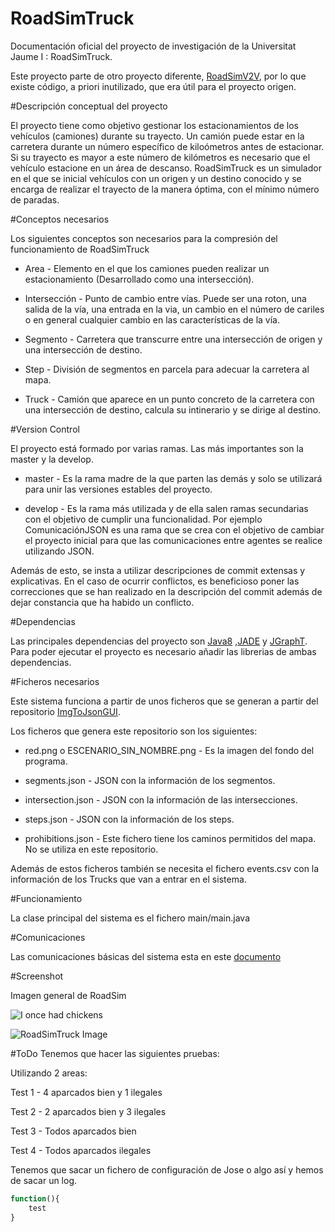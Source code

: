 RoadSimTruck
========
Documentación oficial del proyecto de investigación de la Universitat Jaume I : RoadSimTruck.

Este proyecto parte de otro proyecto diferente, [RoadSimV2V](https://github.com/garcial/RoadSimV2V), por lo que existe código, a priori inutilizado, que era útil para el proyecto origen.

#Descripción conceptual del proyecto

El proyecto tiene como objetivo gestionar los estacionamientos de los vehículos (camiones) 
durante su trayecto. Un camión puede estar en la carretera durante un número específico de kiloómetros antes
de estacionar. Si su trayecto es mayor a este número de kilómetros es necesario que el vehículo estacione en un área
de descanso. RoadSimTruck es un simulador en el que se inicial vehículos con un origen y un destino conocido y se encarga de realizar
el trayecto de la manera óptima, con el mínimo número de paradas.

#Conceptos necesarios

Los siguientes conceptos son necesarios para la compresión del funcionamiento de RoadSimTruck

+ Area - Elemento en el que los camiones pueden realizar un estacionamiento (Desarrollado como una intersección).

+ Intersección - Punto de cambio entre vías. Puede ser una roton, una salida de la vía, una entrada en la via, un cambio en el número de cariles o en general
cualquier cambio en las características de la vía.

+ Segmento - Carretera que transcurre entre una intersección de origen y una intersección de destino.

+ Step - División de segmentos en parcela para adecuar la carretera al mapa.

+ Truck - Camión que aparece en un punto concreto de la carretera con una intersección de destino, calcula su intinerario y se dirige al destino.


#Version Control

El proyecto está formado por varias ramas. 
Las más importantes son la master y la develop.

+ master - Es la rama madre de la que parten las demás y solo se utilizará para unir las versiones estables del proyecto.

+ develop - Es la rama más utilizada y de ella salen ramas secundarias con el objetivo de cumplir una funcionalidad. Por ejemplo ComunicaciónJSON es una rama que se crea con el objetivo de cambiar el proyecto inicial para que las comunicaciones entre agentes se realice utilizando JSON.

Además de esto, se insta a utilizar descripciones de commit extensas y explicativas. En el caso de ocurrir conflictos, es beneficioso poner las correcciones que se han realizado en la descripción del commit además de dejar constancia que ha habido un conflicto.

#Dependencias

Las principales dependencias del proyecto son [Java8](http://www.oracle.com/technetwork/java/javase/downloads/jre8-downloads-2133155.html) ,[JADE](http://jade.tilab.com/download/jade/) y [JGraphT](http://jgrapht.org/). Para poder ejecutar el proyecto es necesario añadir las librerias de ambas dependencias.

#Ficheros necesarios 

Este sistema funciona a partir de unos ficheros que se generan a partir del repositorio [ImgToJsonGUI](https://github.com/AxBS/ImgToJsonGUI).

Los ficheros que genera este repositorio son los siguientes:

+ red.png o ESCENARIO_SIN_NOMBRE.png - Es la imagen del fondo del programa.

+ segments.json - JSON con la información de los segmentos.

+ intersection.json - JSON con la información de las intersecciones.

+ steps.json - JSON con la información de los steps.

+ prohibitions.json - Este fichero tiene los caminos permitidos del mapa. No se utiliza en este repositorio.

Además de estos ficheros también se necesita el fichero events.csv con la información de los Trucks que van a entrar en el sistema.

#Funcionamiento 

La clase principal del sistema es el fichero main/main.java

#Comunicaciones

Las comunicaciones básicas del sistema esta en este [documento](https://docs.google.com/document/d/1848YJjbIVC82Ef8d5pPVPDiNrgqNmWWhjIhvYVcVrno/edit)

#Screenshot

Imagen general de RoadSim

![I once had chickens](https://raw.githubusercontent.com/pjimenezmateo/RoadSim/master/screenshot.png)


![RoadSimTruck Image](https://raw.githubusercontent.com/AxBS/RoadSimTruck/blob/develop/src/staticFiles/images/ScreenshotImagenRoadSimTruck.png)

#ToDo
Tenemos que hacer las siguientes pruebas:

Utilizando 2 areas:

Test 1 - 4 aparcados bien y 1 ilegales

Test 2 - 2 aparcados bien y 3 ilegales 

Test 3 - Todos aparcados bien

Test 4 - Todos aparcados ilegales

Tenemos que sacar un fichero de configuración de Jose 
o algo así y hemos de sacar un log.

```javascript
function(){
    test
}
```